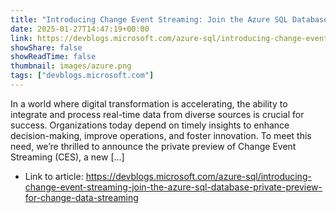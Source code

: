 ```yaml
---
title: "Introducing Change Event Streaming: Join the Azure SQL Database Private Preview for Change Data Streaming"
date: 2025-01-27T14:47:19+00:00
link: https://devblogs.microsoft.com/azure-sql/introducing-change-event-streaming-join-the-azure-sql-database-private-preview-for-change-data-streaming
showShare: false
showReadTime: false
thumbnail: images/azure.png
tags: ["devblogs.microsoft.com"]
---
```

In a world where digital transformation is accelerating, the ability to integrate and process real-time data from diverse sources is crucial for success. Organizations today depend on timely insights to enhance decision-making, improve operations, and foster innovation. To meet this need, we’re thrilled to announce the private preview of Change Event Streaming (CES), a new […]

- Link to article: https://devblogs.microsoft.com/azure-sql/introducing-change-event-streaming-join-the-azure-sql-database-private-preview-for-change-data-streaming